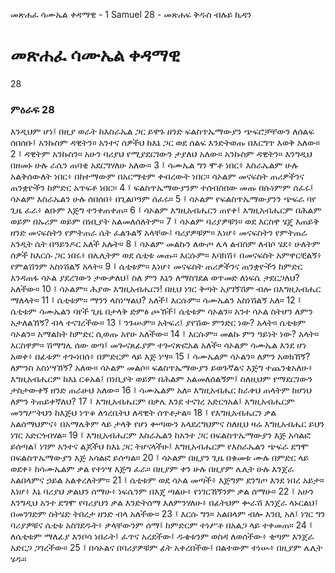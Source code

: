 ﻿
 መጽሐፈ ሳሙኤል ቀዳማዊ - 1 Samuel 28 - መጽሐፍ ቅዱስ ብሉይ ኪዳን
# መጽሐፈ ሳሙኤል ቀዳማዊ
28
### ምዕራፍ 28
እንዲህም ሆነ፤ በዚያ ወራት ከእስራኤል ጋር ይዋጉ ዘንድ ፍልስጥኤማውያን ጭፍሮቻቸውን ለሰልፍ ሰበሰቡ፤ አንኩስም ዳዊትን። አንተና ሰዎችህ ከእኔ ጋር ወደ ሰልፍ እንድትወጡ በእርግጥ እወቅ አለው።
2 ፤ ዳዊትም አንኩስን። አሁን ባሪያህ የሚያደርገውን ታያለህ አለው። አንኩስም ዳዊትን። እንግዲህ በዘመኑ ሁሉ ራሴን ጠባቂ አደርግሃለሁ አለው።
3 ፤ ሳሙኤል ግን ሞቶ ነበር፥ እስራኤልም ሁሉ አልቅሰውለት ነበር፥ በከተማውም በአርማቴም ቀብረውት ነበር። ሳኦልም መናፍስት ጠሪዎችንና ጠንቋዮችን ከምድር አጥፍቶ ነበር።
4 ፤ ፍልስጥኤማውያንም ተሰብስበው መጡ በሱነምም ሰፈሩ፤ ሳኦልም እስራኤልን ሁሉ ሰበሰበ፥ በጊልቦዓም ሰፈሩ።
5 ፤ ሳኦልም የፍልስጥኤማውያንን ጭፍራ ባየ ጊዜ ፈራ፥ ልቡም እጅግ ተንቀጠቀጠ።
6 ፤ ሳኦልም እግዚአብሔርን ጠየቀ፤ እግዚአብሔርም በሕልም ወይም በኡሪም ወይም በነቢያት አልመለሰለትም።
7 ፤ ሳኦልም ባሪያዎቹን። ወደ እርስዋ ሄጄ እጠይቅ ዘንድ መናፍስትን የምትጠራ ሴት ፈልጉልኝ አላቸው፤ ባሪያዎቹም። እነሆ፥ መናፍስትን የምትጠራ አንዲት ሴት በዓይንዶር አለች አሉት።
8 ፤ ሳኦልም መልኩን ለውጦ ሌላ ልብስም ለብሶ ሄደ፥ ሁለትም ሰዎች ከእርሱ ጋር ነበሩ፥ በሌሊትም ወደ ሴቲቱ መጡ። እርሱም። እባክሽ፥ በመናፍስት አምዋርቺልኝ፥ የምልሽንም አስነሽልኝ አላት።
9 ፤ ሴቲቱም። እነሆ፥ መናፍስት ጠሪዎችንና ጠንቋዮችን ከምድር እንዳጠፋ ሳኦል ያደረገውን ታውቃለህ፤ ስለ ምን እኔን ለማስገደል ወጥመድ ለነፍሴ ታደርጋለህ? አለችው።
10 ፤ ሳኦልም። ሕያው እግዚአብሔርን! በዚህ ነገር ቅጣት አያገኝሽም ብሎ በእግዚአብሔር ማለላት።
11 ፤ ሴቲቱም። ማንን ላስነሣልህ? አለች፤ እርሱም። ሳሙኤልን አስነሽልኝ አለ።
12 ፤ ሴቲቱም ሳሙኤልን ባየች ጊዜ በታላቅ ድምፅ ጮኸች፤ ሴቲቱም ሳኦልን። አንተ ሳኦል ስትሆን ለምን አታለልኸኝ? ብላ ተናገረችው።
13 ፤ ንጉሡም። አትፍሪ፤ ያየሽው ምንድር ነው? አላት። ሴቲቱም ሳኦልን። አማልክት ከምድር ሲወጡ አየሁ አለችው።
14 ፤ እርሱም። መልኩ ምን ዓይነት ነው? አላት። እርስዋም። ሽማግሌ ሰው ወጣ፤ መጐናጸፊያም ተጐናጽፎአል አለች። ሳኦልም ሳሙኤል እንደ ሆነ አወቀ፥ በፊቱም ተጐነበሰ፥ በምድርም ላይ እጅ ነሣ።
15 ፤ ሳሙኤልም ሳኦልን። ለምን አወክኸኝ? ለምንስ አስነሣኸኝ? አለው። ሳኦልም መልሶ። ፍልስጥኤማውያን ይወጉኛልና እጅግ ተጨንቄአለሁ፥ እግዚአብሔርም ከእኔ ርቆአል፤ በነቢያት ወይም በሕልም አልመለሰልኝም፤ ስለዚህም የማደርገውን ታስታውቀኝ ዘንድ ጠራሁህ አለው።
16 ፤ ሳሙኤልም አለ። እግዚአብሔር ከራቀህ ጠላትም ከሆነህ ለምን ትጠይቀኛለህ?
17 ፤ እግዚአብሔርም በቃሌ እንደ ተናገረ አድርጎአል፤ እግዚአብሔርም መንግሥትህን ከእጅህ ነጥቆ ለጎረቤትህ ለዳዊት ሰጥቶታል።
18 ፤ የእግዚአብሔርን ቃል አልሰማህምና፥ በአማሌቅም ላይ ታላቅ የሆነ ቍጣውን አላደረግህምና ስለዚህ ዛሬ እግዚአብሔር ይህን ነገር አድርጎብሃል።
19 ፤ እግዚአብሔርም እስራኤልን ከአንተ ጋር በፍልስጥኤማውያን እጅ አሳልፎ ይሰጣል፤ ነገም አንተና ልጆችህ ከእኔ ጋር ትሆናላችሁ፤ እግዚአብሔርም የእስራኤልን ጭፍራ ደግሞ በፍልስጥኤማውያን እጅ አሳልፎ ይሰጣል።
20 ፤ ሳኦልም በዚያን ጊዜ በቁመቱ ሙሉ በምድር ላይ ወደቀ፥ ከሳሙኤልም ቃል የተነሣ እጅግ ፈራ። በዚያም ቀን ሁሉ በዚያም ሌሊት ሁሉ እንጀራ አልበላምና ኃይል አልቀረለትም።
21 ፤ ሴቲቱም ወደ ሳኦል መጣች፥ እጅግም ደንግጦ እንደ ነበረ አይታ። እነሆ፥ እኔ ባሪያህ ቃልህን ሰማሁ፥ ነፍሴንም በእጄ ጣልሁ፥ የነገርኸኝንም ቃል ሰማሁ።
22 ፤ አሁን እንግዲህ አንተ ደግሞ የባሪያህን ቃል እንድትሰማ እለምንሃለሁ፥ በፊትህም ቍራሽ እንጀራ ላኑርልህ፤ በመንገድም ስትሄድ ትበረታ ዘንድ ብላ አለችው።
23 ፤ እርሱ ግን። አልበላም ብሎ እንቢ አለ፤ ነገር ግን ባሪያዎቹና ሴቲቱ አስገደዱት፥ ቃላቸውንም ሰማ፤ ከምድርም ተነሥቶ በአልጋ ላይ ተቀመጠ።
24 ፤ ለሴቲቱም ማለፊያ እንቦሳ ነበራት፤ ፈጥና አረደችው፤ ዱቄቱንም ወስዳ ለወሰችው፥ ቂጣም እንጀራ አድርጋ ጋገረችው።
25 ፤ በሳኦልና በባሪያዎቹም ፊት አቀረበችው፤ በልተውም ተነሡ፥ በዚያም ሌሊት ሄዱ። 
